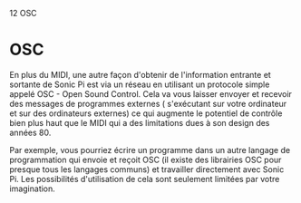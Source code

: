 12 OSC

# OSC

En plus du MIDI, une autre façon d'obtenir de l'information entrante et sortante de Sonic Pi est via un réseau en utilisant un protocole simple appelé OSC - Open Sound Control. Cela va vous laisser envoyer et recevoir des messages de programmes externes ( s'exécutant sur votre ordinateur et sur des ordinateurs externes) ce qui augmente le potentiel de contrôle bien plus haut que le MIDI qui a des limitations dues à son design des années 80.

Par exemple, vous pourriez écrire un programme dans un autre langage de programmation qui envoie et reçoit OSC (il existe des librairies OSC pour presque tous les langages communs) et travailler directement avec Sonic Pi. Les possibilités d'utilisation de cela sont seulement limitées par votre imagination.
